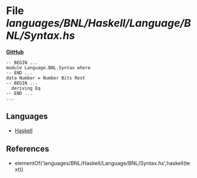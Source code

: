 # File _languages/BNL/Haskell/Language/BNL/Syntax.hs_
**[GitHub](https://github.com/softlang/yas/blob/master/languages/BNL/Haskell/Language/BNL/Syntax.hs)**
```
-- BEGIN ...
module Language.BNL.Syntax where
-- END ...
data Number = Number Bits Rest
-- BEGIN ...
  deriving Eq
-- END ...
...
```

## Languages
* [Haskell](../languages/Haskell.md)

## References
* elementOf('languages/BNL/Haskell/Language/BNL/Syntax.hs',haskell(text))
